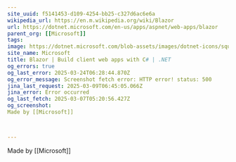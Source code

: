 ```yaml
---
site_uuid: f5141453-d109-4254-bb25-c327d6ac6e6a
wikipedia_url: https://en.m.wikipedia.org/wiki/Blazor
url: https://dotnet.microsoft.com/en-us/apps/aspnet/web-apps/blazor
parent_org: [[Microsoft]]
tags: 
image: https://dotnet.microsoft.com/blob-assets/images/dotnet-icons/square.png
site_name: Microsoft
title: Blazor | Build client web apps with C# | .NET
og_errors: true
og_last_error: 2025-03-24T06:28:44.870Z
og_error_message: Screenshot fetch error: HTTP error! status: 500
jina_last_request: 2025-03-09T06:45:05.066Z
jina_error: Error occurred
og_last_fetch: 2025-03-07T05:20:56.427Z
og_screenshot: 
Made by [[Microsoft]]



---
```


Made by [[Microsoft]]


